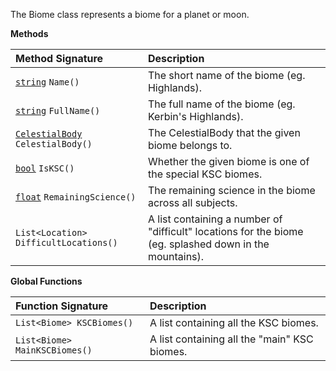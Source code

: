 The Biome class represents a biome for a planet or moon.

**Methods**

| Method Signature | Description |
| :--- | :--- |
| [`string`](../String-Type) `Name()` | The short name of the biome (eg. Highlands). |
| [`string`](../String-Type) `FullName()` | The full name of the biome (eg. Kerbin's Highlands). |
| [`CelestialBody`](../CelestialBody-Type) `CelestialBody()` | The CelestialBody that the given biome belongs to. |
| [`bool`](../Boolean-Type) `IsKSC()` | Whether the given biome is one of the special KSC biomes. |
| [`float`](../Numeric-Type) `RemainingScience()` | The remaining science in the biome across all subjects. |
| `List<Location> DifficultLocations()` | A list containing a number of "difficult" locations for the biome (eg. splashed down in the mountains). |

**Global Functions**

| Function Signature| Description |
| :--- | :--- |
| `List<Biome> KSCBiomes()` | A list containing all the KSC biomes. |
| `List<Biome> MainKSCBiomes()` | A list containing all the "main" KSC biomes. |
